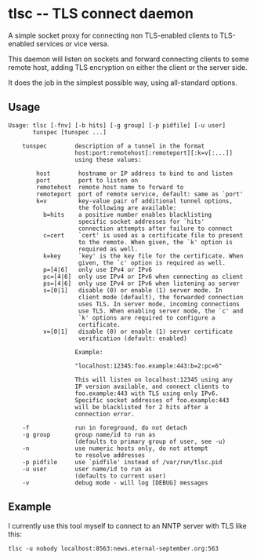 # tlsc -- TLS connect daemon

A simple socket proxy for connecting non TLS-enabled clients to TLS-enabled
services or vice versa.

This daemon will listen on sockets and forward connecting clients to some
remote host, adding TLS encryption on either the client or the server side.

It does the job in the simplest possible way, using all-standard options.

## Usage
```
Usage: tlsc [-fnv] [-b hits] [-g group] [-p pidfile] [-u user]
       tunspec [tunspec ...]

	tunspec        description of a tunnel in the format
	               host:port:remotehost[:remoteport][:k=v[:...]]
	               using these values:

		host        hostname or IP address to bind to and listen
		port        port to listen on
		remotehost  remote host name to forward to
		remoteport  port of remote service, default: same as `port'
		k=v         key-value pair of additional tunnel options,
		            the following are available:
		  b=hits    a positive number enables blacklisting
		            specific socket addresses for `hits'
		            connection attempts after failure to connect
		  c=cert    `cert' is used as a certificate file to present
		            to the remote. When given, the `k' option is
		            required as well.
		  k=key     `key' is the key file for the certificate. When
		            given, the `c' option is required as well.
		  p=[4|6]   only use IPv4 or IPv6
		  pc=[4|6]  only use IPv4 or IPv6 when connecting as client
		  ps=[4|6]  only use IPv4 or IPv6 when listening as server
		  s=[0|1]   disable (0) or enable (1) server mode. In
		            client mode (default), the forwarded connection
		            uses TLS. In server mode, incoming connections
		            use TLS. When enabling server mode, the `c' and
		            `k' options are required to configure a
		            certificate.
		  v=[0|1]   disable (0) or enable (1) server certificate
		            verification (default: enabled)

	               Example:

	               "localhost:12345:foo.example:443:b=2:pc=6"

	               This will listen on localhost:12345 using any
	               IP version available, and connect clients to
	               foo.example:443 with TLS using only IPv6.
	               Specific socket addresses of foo.example:443
	               will be blacklisted for 2 hits after a
	               connection error.

	-f             run in foreground, do not detach
	-g group       group name/id to run as
	               (defaults to primary group of user, see -u)
	-n             use numeric hosts only, do not attempt
	               to resolve addresses
	-p pidfile     use `pidfile' instead of /var/run/tlsc.pid
	-u user        user name/id to run as
	               (defaults to current user)
	-v             debug mode - will log [DEBUG] messages
```

## Example

I currently use this tool myself to connect to an NNTP server with TLS like
this:

```
tlsc -u nobody localhost:8563:news.eternal-september.org:563
```

